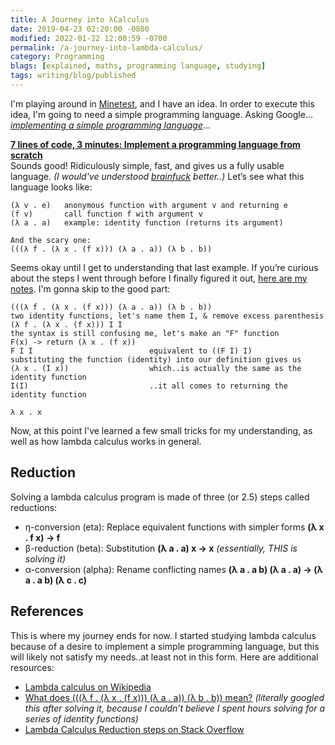 ```yaml
---
title: A Journey into λCalculus
date: 2019-04-23 02:20:00 -0800
modified: 2022-01-22 12:00:59 -0700
permalink: /a-journey-into-lambda-calculus/
category: Programming
blags: [explained, maths, programming language, studying]
tags: writing/blog/published
---
```


I'm playing around in [Minetest](https://www.minetest.net/), and I have an idea. In order to execute this idea, I'm going to need a simple programming language. Asking Google… [_implementing a simple programming language_](https://www.google.com/search?q=implementing+a+simple+programming+language)…

[**7 lines of code, 3 minutes: Implement a programming language from scratch**](http://matt.might.net/articles/implementing-a-programming-language/)  
Sounds good! Ridiculously simple, fast, and gives us a fully usable language. _(I would've understood [brainfuck](https://esolangs.org/wiki/brainfuck) better..)_ Let’s see what this language looks like:

```
(λ v . e)   anonymous function with argument v and returning e
(f v)       call function f with argument v
(λ a . a)   example: identity function (returns its argument)

And the scary one:
(((λ f . (λ x . (f x))) (λ a . a)) (λ b . b))
```

Seems okay until I get to understanding that last example. If you’re curious about the steps I went through before I finally figured it out, [here are my notes](https://pastebin.com/u/TangentFox/1/n12kaCgm). I'm gonna skip to the good part:

```
(((λ f . (λ x . (f x))) (λ a . a)) (λ b . b))
two identity functions, let's name them I, & remove excess parenthesis
(λ f . (λ x . (f x))) I I
the syntax is still confusing me, let's make an "F" function
F(x) -> return (λ x . (f x))
F I I                          equivalent to ((F I) I)
substituting the function (identity) into our definition gives us
(λ x . (I x))                  which..is actually the same as the identity function
I(I)                           ..it all comes to returning the identity function

λ x . x
```

Now, at this point I've learned a few small tricks for my understanding, as well as how lambda calculus works in general.

## Reduction

Solving a lambda calculus program is made of three (or 2.5) steps called reductions:

- η-conversion (eta): Replace equivalent functions with simpler forms **(λ x . f x) -> f**
- β-reduction (beta): Substitution **(λ a . a) x -> x** _(essentially, THIS is solving it)_
- α-conversion (alpha): Rename conflicting names **(λ a . a b) (λ a . a) -> (λ a . a b) (λ c . c)**

## References

This is where my journey ends for now. I started studying lambda calculus because of a desire to implement a simple programming language, but this will likely not satisfy my needs..at least not in this form. Here are additional resources:

- [Lambda calculus on Wikipedia](https://en.wikipedia.org/wiki/Lambda_calculus)
- [What does (((λ f . (λ x . (f x))) (λ a . a)) (λ b . b)) mean?](http://patshaughnessy.net/2014/1/30/what-does-f-x-f-x-a-a-b-b-mean) _(literally googled this after solving it, because I couldn’t believe I spent hours solving for a series of identity functions)_
- [Lambda Calculus Reduction steps on Stack Overflow](https://stackoverflow.com/questions/34140819/lambda-calculus-reduction-steps)
